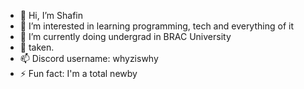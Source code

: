 - 👋 Hi, I’m Shafin
- 👀 I’m interested in learning programming, tech and everything of it
- 🌱 I’m currently doing undergrad in BRAC University
- 💞️ taken.
- 📫 Discord username: whyziswhy
- ⚡ Fun fact: I'm a total newby
<!---
ziswhyzis/ziswhyzis is a ✨ special ✨ repository because its `README.md` (this file) appears on your GitHub profile.
You can click the Preview link to take a look at your changes.
--->
